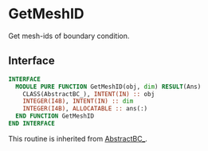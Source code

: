 # GetMeshID

Get mesh-ids of boundary condition.

## Interface

```fortran
INTERFACE
  MODULE PURE FUNCTION GetMeshID(obj, dim) RESULT(Ans)
    CLASS(AbstractBC_), INTENT(IN) :: obj
    INTEGER(I4B), INTENT(IN) :: dim
    INTEGER(I4B), ALLOCATABLE :: ans(:)
  END FUNCTION GetMeshID
END INTERFACE
```


This routine is inherited from [AbstractBC_](../AbstractBC/AbstractBC_.md).